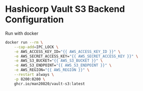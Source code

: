 # Hashicorp Vault S3 Backend Configuration

Run with docker

```bash
docker run --rm \
    --cap-add=IPC_LOCK \
    -e AWS_ACCESS_KEY_ID="{{ AWS_ACCESS_KEY_ID }}" \
    -e AWS_SECRET_ACCESS_KEY="{{ AWS_SECRET_ACCESS_KEY }}" \
    -e AWS_S3_BUCKET="{{ AWS_S3_BUCKET }}" \
    -e AWS_S3_ENDPOINT="{{ AWS_S3_ENDPOINT }}" \
    -e AWS_REGION="{{ AWS_REGION }}" \
    --restart always \
    -p 8200:8200 \
    ghcr.io/man20820/vault-s3:latest
```